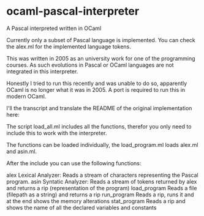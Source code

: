 # ocaml-pascal-interpreter
A Pascal interpreted written in OCaml

Currently only a subset of Pascal language is implemented.
You can check the alex.ml for the implemented language tokens.

This was written in 2005 as an university work for one of the programming courses.
As such evolutions in Pascal or OCaml languages are not integrated in this interpreter.

Honestly I tried to run this recently and was unable to do so, apparently OCaml is no longer what it was in 2005.
A port is required to run this in modern OCaml.

I'll the transcript and translate the README of the original implementation here:

The script load_all.ml includes all the functions, therefor you only need to include this to work with the interpreter.

The functions can be loaded individually, the load_program.ml loads alex.ml and asin.ml.

After the include you can use the following functions:

alex			Lexical Analyzer: Reads a stream of characters representing the Pascal program.
asin			Syntatic Analyzer: Reads a stream of tokens returned by alex and returns a rip (representation of the program)
load_program		Reads a file (filepath as a string) and returns a rip
run_program		Reads a rip, runs it and at the end shows the memory alterations
stat_program		Reads a rip and shows the name of all the declared variables and constants

